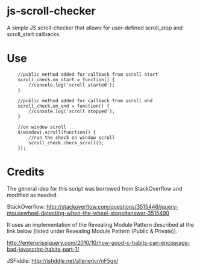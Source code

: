 js-scroll-checker
=================

A simple JS scroll-checker that allows for user-defined scroll_stop and scroll_start callbacks.

Use
===

		//public method added for callback from scroll start
		scroll_check.on_start = function() {
			//console.log('scroll started');
		}

		//public method added for callback from scroll end
		scroll_check.on_end = function() {
			//console.log('scroll stopped');
		}

		//on window scroll
		$(window).scroll(function() {
			//run the check on window scroll
			scroll_check.check_scroll();
		});

Credits
=======

The general idea for this script was borrowed from StackOverflow and modified as needed.

StackOverflow: http://stackoverflow.com/questions/3515446/jquery-mousewheel-detecting-when-the-wheel-stops#answer-3515490
		
It uses an implementation of the Revealing Module Pattern described at the link below (listed under Revealing Module Pattern (Public & Private)).
		
http://enterprisejquery.com/2010/10/how-good-c-habits-can-encourage-bad-javascript-habits-part-1/

JSFiddle: http://jsfiddle.net/allenericr/nF5gx/